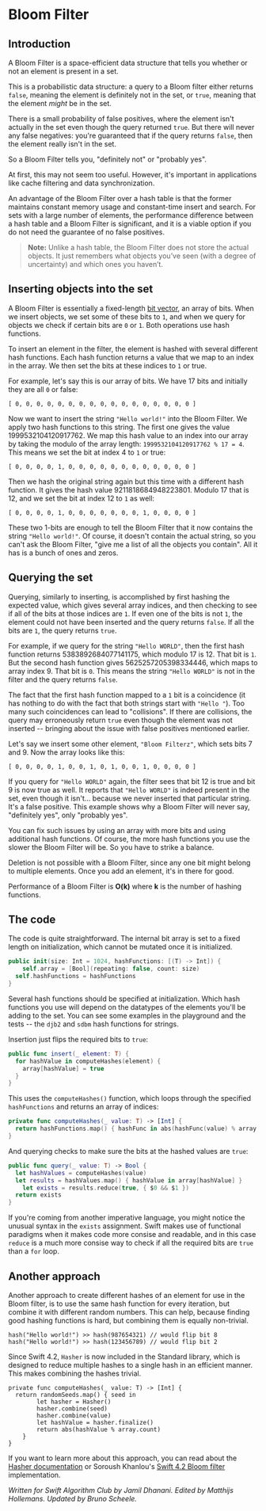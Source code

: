 # Bloom Filter

## Introduction

A Bloom Filter is a space-efficient data structure that tells you whether or not an element is present in a set.

This is a probabilistic data structure: a query to a Bloom filter either returns `false`, meaning the element is definitely not in the set, or `true`, meaning that the element *might* be in the set.

There is a small probability of false positives, where the element isn't actually in the set even though the query returned `true`. But there will never any false negatives: you're guaranteed that if the query returns `false`, then the element really isn't in the set.

So a Bloom Filter tells you, "definitely not" or "probably yes".

At first, this may not seem too useful. However, it's important in applications like cache filtering and data synchronization.

An advantage of the Bloom Filter over a hash table is that the former maintains constant memory usage and constant-time insert and search. For sets with a large number of elements, the performance difference between a hash table and a Bloom Filter is significant, and it is a viable option if you do not need the guarantee of no false positives.

> **Note:** Unlike a hash table, the Bloom Filter does not store the actual objects. It just remembers what objects you’ve seen (with a degree of uncertainty) and which ones you haven’t.

## Inserting objects into the set

A Bloom Filter is essentially a fixed-length [bit vector](../Bit%20Set/), an array of bits. When we insert objects, we set some of these bits to `1`, and when we query for objects we check if certain bits are `0` or `1`. Both operations use hash functions.

To insert an element in the filter, the element is hashed with several different hash functions. Each hash function returns a value that we map to an index in the array. We then set the bits at these indices to `1` or true.

For example, let's say this is our array of bits. We have 17 bits and initially they are all `0` or false:

	[ 0, 0, 0, 0, 0, 0, 0, 0, 0, 0, 0, 0, 0, 0, 0, 0, 0 ]

Now we want to insert the string `"Hello world!"` into the Bloom Filter. We apply two hash functions to this string. The first one gives the value 1999532104120917762. We map this hash value to an index into our array by taking the modulo of the array length: `1999532104120917762 % 17 = 4`. This means we set the bit at index 4 to `1` or true:

	[ 0, 0, 0, 0, 1, 0, 0, 0, 0, 0, 0, 0, 0, 0, 0, 0, 0 ]

Then we hash the original string again but this time with a different hash function. It gives the hash value 9211818684948223801. Modulo 17 that is 12, and we set the bit at index 12 to `1` as well:

	[ 0, 0, 0, 0, 1, 0, 0, 0, 0, 0, 0, 0, 1, 0, 0, 0, 0 ]

These two 1-bits are enough to tell the Bloom Filter that it now contains the string `"Hello world!"`. Of course, it doesn't contain the actual string, so you can't ask the Bloom Filter, "give me a list of all the objects you contain". All it has is a bunch of ones and zeros.

## Querying the set

Querying, similarly to inserting, is accomplished by first hashing the expected value, which gives several array indices, and then checking to see if all of the bits at those indices are `1`. If even one of the bits is not `1`, the element could not have been inserted and the query returns `false`. If all the bits are `1`, the query returns `true`.

For example, if we query for the string `"Hello WORLD"`, then the first hash function returns 5383892684077141175, which modulo 17 is 12. That bit is `1`. But the second hash function gives 5625257205398334446, which maps to array index 9. That bit is `0`. This means the string `"Hello WORLD"` is not in the filter and the query returns `false`.

The fact that the first hash function mapped to a `1` bit is a coincidence (it has nothing to do with the fact that both strings start with `"Hello "`). Too many such coincidences can lead to "collisions". If there are collisions, the query may erroneously return `true` even though the element was not inserted -- bringing about the issue with false positives mentioned earlier.

Let's say we insert some other element, `"Bloom Filterz"`, which sets bits 7 and 9. Now the array looks like this:

	[ 0, 0, 0, 0, 1, 0, 0, 1, 0, 1, 0, 0, 1, 0, 0, 0, 0 ]

If you query for `"Hello WORLD"` again, the filter sees that bit 12 is true and bit 9 is now true as well. It reports that `"Hello WORLD"` is indeed present in the set, even though it isn't... because we never inserted that particular string. It's a false positive. This example shows why a Bloom Filter will never say, "definitely yes", only "probably yes".

You can fix such issues by using an array with more bits and using additional hash functions. Of course, the more hash functions you use the slower the Bloom Filter will be. So you have to strike a balance.

Deletion is not possible with a Bloom Filter, since any one bit might belong to multiple elements. Once you add an element, it's in there for good.

Performance of a Bloom Filter is **O(k)** where **k** is the number of hashing functions.

## The code

The code is quite straightforward. The internal bit array is set to a fixed length on initialization, which cannot be mutated once it is initialized.

```swift
public init(size: Int = 1024, hashFunctions: [(T) -> Int]) {
	self.array = [Bool](repeating: false, count: size)
  self.hashFunctions = hashFunctions
}
```

Several hash functions should be specified at initialization. Which hash functions you use will depend on the datatypes of the elements you'll be adding to the set. You can see some examples in the playground and the tests -- the `djb2` and `sdbm` hash functions for strings.

Insertion just flips the required bits to `true`:

```swift
public func insert(_ element: T) {
  for hashValue in computeHashes(element) {
    array[hashValue] = true
  }
}
```

This uses the `computeHashes()` function, which loops through the specified `hashFunctions` and returns an array of indices:

```swift
private func computeHashes(_ value: T) -> [Int] {
  return hashFunctions.map() { hashFunc in abs(hashFunc(value) % array.count) }
}
```

And querying checks to make sure the bits at the hashed values are `true`:

```swift
public func query(_ value: T) -> Bool {
  let hashValues = computeHashes(value)
  let results = hashValues.map() { hashValue in array[hashValue] }
	let exists = results.reduce(true, { $0 && $1 })
  return exists
}
```

If you're coming from another imperative language, you might notice the unusual syntax in the `exists` assignment. Swift makes use of functional paradigms when it makes code more consise and readable, and in this case `reduce` is a much more consise way to check if all the required bits are `true` than a `for` loop.

## Another approach

Another approach to create different hashes of an element for use in the Bloom filter, is to use the same hash function for every iteration, but combine it with different random numbers. This can help, because finding good hashing functions is hard, but combining them is equally non-trivial.

```
hash("Hello world!") >> hash(987654321) // would flip bit 8
hash("Hello world!") >> hash(123456789) // would flip bit 2
```

Since Swift 4.2, `Hasher` is now included in the Standard library, which is designed to reduce multiple hashes to a single hash in an efficient manner. This makes combining the hashes trivial.

```
private func computeHashes(_ value: T) -> [Int] {
  return randomSeeds.map() { seed in
		let hasher = Hasher()
		hasher.combine(seed)
		hasher.combine(value)
		let hashValue = hasher.finalize()
		return abs(hashValue % array.count)
	}
}
```

If you want to learn more about this approach, you can read about the [Hasher documentation](https://developer.apple.com/documentation/swift/hasher) or Soroush Khanlou's [Swift 4.2 Bloom filter](http://khanlou.com/2018/09/bloom-filters/) implementation.

*Written for Swift Algorithm Club by Jamil Dhanani. Edited by Matthijs Hollemans. Updated by Bruno Scheele.*
